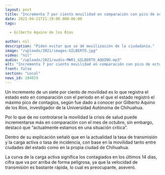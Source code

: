 ```yaml
---
layout: post
title: "Incrementa 7 por ciento movilidad en comparación con pico de octubre"
date: 2021-04-21T21:19:00.000-06:00
tags:
  
  - Gilberto Aquino de los Ríos
  
author: nil
description: "Piden evitar que se dé movilización de la ciudadanía."
image: "/uploads/2021/images-GILBERTO.jpg"
video: "nil"
audio: "/uploads/2021/audio-MW01_GILBERTO_AQUINO.mp3"
alt: "Incrementa 7 por ciento movilidad en comparación con pico de octubre"
front: false
section: "Local"
news_id: 184029
---
```


Un incremento de un siete por ciento de movilidad es lo que registra el estado esto en comparación con el periodo en el que el estado registró el máximo pico de contagios, según fue dado a conocer por Gilberto Aquino de los Ríos, investigador de la Universidad Autónoma de Chihuahua. 

Por lo que de no controlarse la movilidad la crisis de salud puede incrementarse más en comparación con el mes de octubre, sin embargo, destacó que “actualmente estamos en una situación crítica”.

Dentro de su explicación señaló que en la actualidad la tasa de transmisión y la carga activa o tasa de incidencia, con base en la movilidad tanto entre ciudades del estado como en la propia ciudad de Chihuahua.

La curva de la carga activa significa los contagiados en los últimos 14 días, cifra que va por arriba de forma peligrosa, ya que la velocidad de transmisión es bastante rápida, lo cual es preocupante, aseveró.
